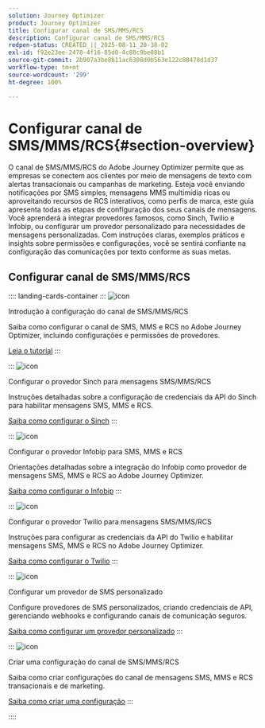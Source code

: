 ```yaml
---
solution: Journey Optimizer
product: Journey Optimizer
title: Configurar canal de SMS/MMS/RCS
description: Configurar canal de SMS/MMS/RCS
redpen-status: CREATED_||_2025-08-11_20-38-02
exl-id: f92e23ee-2478-4f16-85d0-4c88c9be08b1
source-git-commit: 2b907a3be8b11ac6308d0b563e122c88478d1d37
workflow-type: tm+mt
source-wordcount: '299'
ht-degree: 100%

---
```


# Configurar canal de SMS/MMS/RCS{#section-overview}

O canal de SMS/MMS/RCS do Adobe Journey Optimizer permite que as empresas se conectem aos clientes por meio de mensagens de texto com alertas transacionais ou campanhas de marketing. Esteja você enviando notificações por SMS simples, mensagens MMS multimídia ricas ou aproveitando recursos de RCS interativos, como perfis de marca, este guia apresenta todas as etapas de configuração dos seus canais de mensagens. Você aprenderá a integrar provedores famosos, como Sinch, Twilio e Infobip, ou configurar um provedor personalizado para necessidades de mensagens personalizadas. Com instruções claras, exemplos práticos e insights sobre permissões e configurações, você se sentirá confiante na configuração das comunicações por texto conforme as suas metas.

## Configurar canal de SMS/MMS/RCS

:::: landing-cards-container
:::
![icon](https://cdn.experienceleague.adobe.com/icons/circle-play.svg?lang=pt-BR)

Introdução à configuração do canal de SMS/MMS/RCS

Saiba como configurar o canal de SMS, MMS e RCS no Adobe Journey Optimizer, incluindo configurações e permissões de provedores.

[Leia o tutorial](../using/sms/sms-configuration.md)
:::

:::
![icon](https://cdn.experienceleague.adobe.com/icons/puzzle-piece.svg?lang=pt-BR)

Configurar o provedor Sinch para mensagens SMS/MMS/RCS

Instruções detalhadas sobre a configuração de credenciais da API do Sinch para habilitar mensagens SMS, MMS e RCS.

[Saiba como configurar o Sinch](../using/sms/sms-configuration-sinch.md)
:::

:::
![icon](https://cdn.experienceleague.adobe.com/icons/puzzle-piece.svg?lang=pt-BR)

Configurar o provedor Infobip para SMS, MMS e RCS

Orientações detalhadas sobre a integração do Infobip como provedor de mensagens SMS, MMS e RCS ao Adobe Journey Optimizer.

[Saiba como configurar o Infobip](../using/sms/sms-configuration-infobip.md)
:::

:::
![icon](https://cdn.experienceleague.adobe.com/icons/puzzle-piece.svg?lang=pt-BR)

Configurar o provedor Twilio para mensagens SMS/MMS/RCS

Instruções para configurar as credenciais da API do Twilio e habilitar mensagens SMS, MMS e RCS no Adobe Journey Optimizer.

[Saiba como configurar o Twilio](../using/sms/sms-configuration-twilio.md)
:::

:::
![icon](https://cdn.experienceleague.adobe.com/icons/code-branch.svg?lang=pt-BR)

Configurar um provedor de SMS personalizado

Configure provedores de SMS personalizados, criando credenciais de API, gerenciando webhooks e configurando canais de comunicação seguros.

[Saiba como configurar um provedor personalizado](../using/sms/sms-configuration-custom.md)
:::

:::
![icon](https://cdn.experienceleague.adobe.com/icons/gear.svg)

Criar uma configuração do canal de SMS/MMS/RCS

Saiba como criar configurações do canal de mensagens SMS, MMS e RCS transacionais e de marketing.

[Saiba como criar uma configuração](../using/sms/sms-configuration-surface.md)
:::

::::
